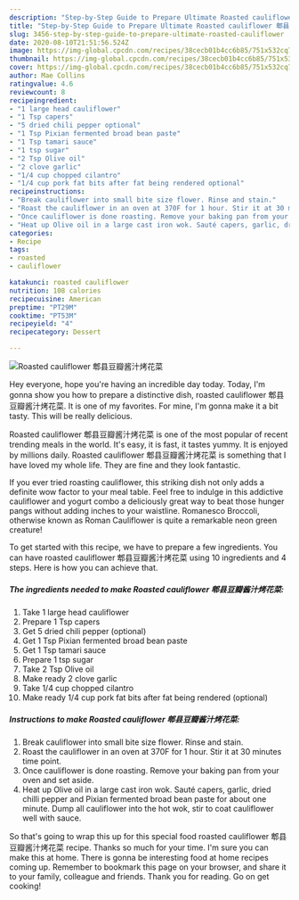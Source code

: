```yaml
---
description: "Step-by-Step Guide to Prepare Ultimate Roasted cauliflower 郫县豆瓣酱汁烤花菜"
title: "Step-by-Step Guide to Prepare Ultimate Roasted cauliflower 郫县豆瓣酱汁烤花菜"
slug: 3456-step-by-step-guide-to-prepare-ultimate-roasted-cauliflower
date: 2020-08-10T21:51:56.524Z
image: https://img-global.cpcdn.com/recipes/38cecb01b4cc6b85/751x532cq70/roasted-cauliflower-郫县豆瓣酱汁烤花菜-recipe-main-photo.jpg
thumbnail: https://img-global.cpcdn.com/recipes/38cecb01b4cc6b85/751x532cq70/roasted-cauliflower-郫县豆瓣酱汁烤花菜-recipe-main-photo.jpg
cover: https://img-global.cpcdn.com/recipes/38cecb01b4cc6b85/751x532cq70/roasted-cauliflower-郫县豆瓣酱汁烤花菜-recipe-main-photo.jpg
author: Mae Collins
ratingvalue: 4.6
reviewcount: 8
recipeingredient:
- "1 large head cauliflower"
- "1 Tsp capers"
- "5 dried chili pepper optional"
- "1 Tsp Pixian fermented broad bean paste"
- "1 Tsp tamari sauce"
- "1 tsp sugar"
- "2 Tsp Olive oil"
- "2 clove garlic"
- "1/4 cup chopped cilantro"
- "1/4 cup pork fat bits after fat being rendered optional"
recipeinstructions:
- "Break cauliflower into small bite size flower. Rinse and stain."
- "Roast the cauliflower in an oven at 370F for 1 hour. Stir it at 30 minutes time point."
- "Once cauliflower is done roasting. Remove your baking pan from your oven and set aside."
- "Heat up Olive oil in a large cast iron wok. Sauté capers, garlic, dried chilli pepper and Pixian fermented broad bean paste for about one minute. Dump all cauliflower into the hot wok, stir to coat cauliflower well with sauce."
categories:
- Recipe
tags:
- roasted
- cauliflower

katakunci: roasted cauliflower 
nutrition: 108 calories
recipecuisine: American
preptime: "PT29M"
cooktime: "PT53M"
recipeyield: "4"
recipecategory: Dessert

---
```



![Roasted cauliflower 郫县豆瓣酱汁烤花菜](https://img-global.cpcdn.com/recipes/38cecb01b4cc6b85/751x532cq70/roasted-cauliflower-郫县豆瓣酱汁烤花菜-recipe-main-photo.jpg)

Hey everyone, hope you're having an incredible day today. Today, I'm gonna show you how to prepare a distinctive dish, roasted cauliflower 郫县豆瓣酱汁烤花菜. It is one of my favorites. For mine, I'm gonna make it a bit tasty. This will be really delicious.

Roasted cauliflower 郫县豆瓣酱汁烤花菜 is one of the most popular of recent trending meals in the world. It's easy, it is fast, it tastes yummy. It is enjoyed by millions daily. Roasted cauliflower 郫县豆瓣酱汁烤花菜 is something that I have loved my whole life. They are fine and they look fantastic.

If you ever tried roasting cauliflower, this striking dish not only adds a definite wow factor to your meal table. Feel free to indulge in this addictive cauliflower and yogurt combo a deliciously great way to beat those hunger pangs without adding inches to your waistline. Romanesco Broccoli, otherwise known as Roman Cauliflower is quite a remarkable neon green creature!


To get started with this recipe, we have to prepare a few ingredients. You can have roasted cauliflower 郫县豆瓣酱汁烤花菜 using 10 ingredients and 4 steps. Here is how you can achieve that.

<!--inarticleads1-->

##### The ingredients needed to make Roasted cauliflower 郫县豆瓣酱汁烤花菜:

1. Take 1 large head cauliflower
1. Prepare 1 Tsp capers
1. Get 5 dried chili pepper (optional)
1. Get 1 Tsp Pixian fermented broad bean paste
1. Get 1 Tsp tamari sauce
1. Prepare 1 tsp sugar
1. Take 2 Tsp Olive oil
1. Make ready 2 clove garlic
1. Take 1/4 cup chopped cilantro
1. Make ready 1/4 cup pork fat bits after fat being rendered (optional)




<!--inarticleads2-->

##### Instructions to make Roasted cauliflower 郫县豆瓣酱汁烤花菜:

1. Break cauliflower into small bite size flower. Rinse and stain.
1. Roast the cauliflower in an oven at 370F for 1 hour. Stir it at 30 minutes time point.
1. Once cauliflower is done roasting. Remove your baking pan from your oven and set aside.
1. Heat up Olive oil in a large cast iron wok. Sauté capers, garlic, dried chilli pepper and Pixian fermented broad bean paste for about one minute. Dump all cauliflower into the hot wok, stir to coat cauliflower well with sauce.




So that's going to wrap this up for this special food roasted cauliflower 郫县豆瓣酱汁烤花菜 recipe. Thanks so much for your time. I'm sure you can make this at home. There is gonna be interesting food at home recipes coming up. Remember to bookmark this page on your browser, and share it to your family, colleague and friends. Thank you for reading. Go on get cooking!
